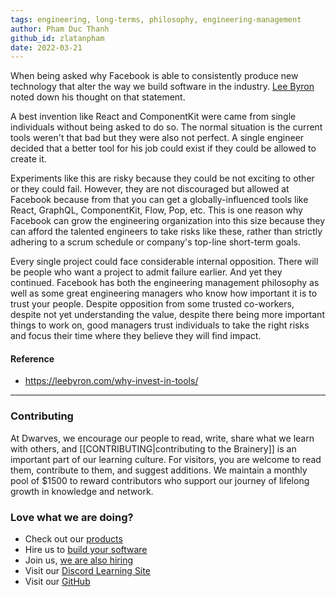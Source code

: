 ```yaml
---
tags: engineering, long-terms, philosophy, engineering-management
author: Pham Duc Thanh
github_id: zlatanpham
date: 2022-03-21
---
```


When being asked why Facebook is able to consistently produce new technology that alter the way we build software in the industry. [Lee Byron](https://leebyron.com/) noted down his thought on that statement.

A best invention like React and ComponentKit were came from single individuals without being asked to do so. The normal situation is the current tools weren't that bad but they were also not perfect. A single engineer decided that a better tool for his job could exist if they could be allowed to create it.

Experiments like this are risky because they could be not exciting to other or they could fail. However, they are not discouraged but allowed at Facebook because from that you can get a globally-influenced tools like React, GraphQL, ComponentKit, Flow, Pop, etc. This is one reason why Facebook can grow the engineering organization into this size because they can afford the talented engineers to take risks like these, rather than strictly adhering to a scrum schedule or company's top-line short-term goals.

Every single project could face considerable internal opposition. There will be people who want a project to admit failure earlier. And yet they continued. Facebook has both the engineering management philosophy as well as some great engineering managers who know how important it is to trust your people. Despite opposition from some trusted co-workers, despite not yet understanding the value, despite there being more important things to work on, good managers trust individuals to take the right risks and focus their time where they believe they will find impact.

#### Reference
- https://leebyron.com/why-invest-in-tools/

---
<!-- cta -->

### Contributing
At Dwarves, we encourage our people to read, write, share what we learn with others, and [[CONTRIBUTING|contributing to the Brainery]] is an important part of our learning culture. For visitors, you are welcome to read them, contribute to them, and suggest additions. We maintain a monthly pool of $1500 to reward contributors who support our journey of lifelong growth in knowledge and network.

### Love what we are doing?
- Check out our [products](https://superbits.co)
- Hire us to [build your software](https://d.foundation)
- Join us, [we are also hiring](https://github.com/dwarvesf/WeAreHiring)
- Visit our [Discord Learning Site](https://discord.gg/dzNBpNTVEZ)
- Visit our [GitHub](https://github.com/dwarvesf)